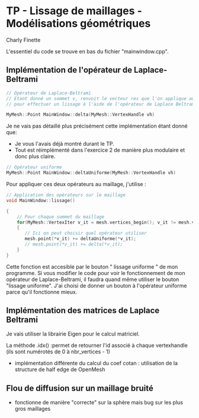 # TP - Lissage de maillages - Modélisations géométriques

Charly Finette

L'essentiel du code se trouve en bas du fichier "mainwindow.cpp".

## Implémentation de l'opérateur de Laplace-Beltrami

``` c++
// Opérateur de Laplace-Beltrami
// Etant donné un sommet v, renvoit le vecteur res que l'on applique au sommet v 
// pour effectuer un lissage à l'aide de l'opérateur de Laplace Beltrami

MyMesh::Point MainWindow::delta(MyMesh::VertexHandle vh)
```
Je ne vais pas détaillé plus précisément cette implémentation étant donné que:
- Je vous l'avais déjà montré durant le TP.
- Tout est réimplémenté dans l'exercice 2 de manière plus modulaire et donc plus claire.

``` c++
// Opérateur uniforme
MyMesh::Point MainWindow::deltaUniforme(MyMesh::VertexHandle vh)
```

Pour appliquer ces deux opérateurs au maillage, j'utilise :
``` c++
// Application des opérateurs sur le maillage
void MainWindow::lissage()

{
    // Pour chaque sommet du maillage
    for(MyMesh::VertexIter v_it = mesh.vertices_begin(); v_it != mesh.vertices_end(); ++v_it )
    {
       // Ici on peut choisir quel opérateur utiliser
       mesh.point(*v_it) += deltaUniforme(*v_it);
       // mesh.point(*v_it) += delta(*v_it);
    }
}
```
Cette fonction est accesible par le bouton " lissage uniforme " de mon programme. Si vous modifier le code pour voir le fonctionnement de mon opérateur de Laplace-Beltrami, il faudra quand même utiliser le bouton "lissage uniforme".
J'ai choisi de donner un bouton à l'opérateur uniforme parce qu'il fonctionne mieux.

## Implémentation des matrices de Laplace Beltrami

Je vais utiliser la librairie Eigen pour le calcul matriciel.

La méthode .idx() :permet de retourner l'id associé à chaque vertexhandle (ils sont numérotés de 0 à nbr_vertices - 1)

- implémentation différente du calcul du coef cotan : utilisation de la structure de half edge de OpenMesh

## Flou de diffusion sur un maillage bruité

- fonctionne de manière "correcte" sur la sphère mais bug sur les plus gros maillages
